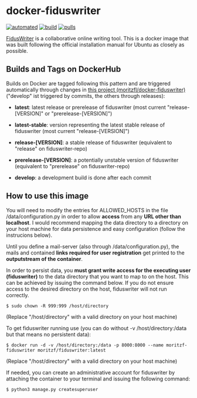 # docker-fiduswriter

[![automated](https://img.shields.io/docker/automated/moritzf/fiduswriter.svg)](https://hub.docker.com/r/moritzf/fiduswriter/)
[![build](https://img.shields.io/docker/build/moritzf/fiduswriter.svg)](https://hub.docker.com/r/moritzf/fiduswriter/)
[![pulls](https://img.shields.io/docker/pulls/moritzf/fiduswriter.svg)](https://hub.docker.com/r/moritzf/fiduswriter/)

[FidusWriter](https://github.com/fiduswriter/fiduswriter) is a collaborative online writing tool. This is a docker image that was built following the official installation manual for Ubuntu as closely as possible.

## Builds and Tags on DockerHub

Builds on Docker are tagged following this pattern and are triggered automatically through changes in [this project (moritzfl/docker-fiduswriter)](https://github.com/moritzfl/docker-fiduswriter) ("develop" ist triggered by commits, the others through releases):

- __latest__: latest release or prerelease of fiduswriter (most current "release-\[VERSION\]" or "prerelease-\[VERSION\]")

- __latest-stable__: version representing the latest stable release of fiduswriter (most current "release-\[VERSION\]")

- __release-\[VERSION\]__: a stable release of fiduswriter (equivalent to "release" on fiduswriter-repo)

- __prerelease-\[VERSION\]__: a potentially unstable version of fiduswriter (equivalent to "prerelease" on fiduswriter-repo) 

- __develop__: a development build is done after each commit

## How to use this image

You will need to modify the entries for ALLOWED_HOSTS in the file /data/configuration.py in order to allow __access__ from any __URL other than localhost__. I would recommend mapping the data directory to a directory on your host machine for data persistence and easy configuration (follow the instrucions below).

Until you define a mail-server (also through /data/configuration.py), the mails and contained __links required for user registration__ get printed to the __outputstream of the container__.

In order to persist data, you __must grant write access for the executing user (fiduswriter)__ to the data directory that you want to map to on the host. This can be achieved by issuing the command below. If you do not ensure access to the desired directory on the host, fiduswriter will not run correctly.
~~~~
$ sudo chown -R 999:999 /host/directory
~~~~
(Replace "/host/directory" with a valid directory on your host machine)

To get fiduswriter running use (you can do without -v /host/directory:/data but that means no persistent data): 
~~~~
$ docker run -d -v /host/directory:/data -p 8000:8000 --name moritzf-fiduswriter moritzf/fiduswriter:latest
~~~~
(Replace "/host/directory" with a valid directory on your host machine)

If needed, you can create an administrative account for fiduswriter by attaching the container to your terminal and issuing the following command:
~~~~
$ python3 manage.py createsuperuser
~~~~
